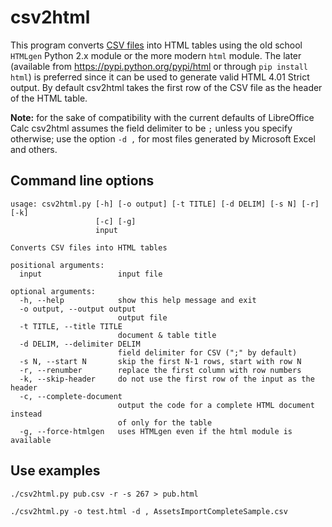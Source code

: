 csv2html
========

This program converts [CSV files](http://en.wikipedia.org/wiki/Comma-separated_values) into HTML tables using the old school `HTMLgen` Python 2.x module or the more modern `html` module. The later (available from https://pypi.python.org/pypi/html or through `pip install html`) is preferred since it can be used to generate valid HTML 4.01 Strict output. By default csv2html takes the first row of the CSV file as the header of the HTML table.

**Note:** for the sake of compatibility with the current defaults of LibreOffice Calc csv2html assumes the field delimiter to be `;` unless you specify otherwise; use the option `-d ,` for most files generated by Microsoft Excel and others.

Command line options
--------------------
    usage: csv2html.py [-h] [-o output] [-t TITLE] [-d DELIM] [-s N] [-r] [-k]
                       [-c] [-g]
                       input

    Converts CSV files into HTML tables

    positional arguments:
      input                 input file

    optional arguments:
      -h, --help            show this help message and exit
      -o output, --output output
                            output file
      -t TITLE, --title TITLE
                            document & table title
      -d DELIM, --delimiter DELIM
                            field delimiter for CSV (";" by default)
      -s N, --start N       skip the first N-1 rows, start with row N
      -r, --renumber        replace the first column with row numbers
      -k, --skip-header     do not use the first row of the input as the header
      -c, --complete-document
                            output the code for a complete HTML document instead
                            of only for the table
      -g, --force-htmlgen   uses HTMLgen even if the html module is available

Use examples
------------

    ./csv2html.py pub.csv -r -s 267 > pub.html

    ./csv2html.py -o test.html -d , AssetsImportCompleteSample.csv
